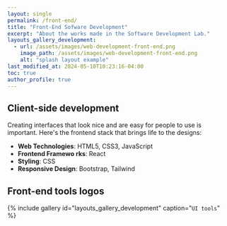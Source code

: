 ```yaml
---
layout: single
permalink: /front-end/
title: "Front-End Sofware Development"
excerpt: "About the works made in the Software Development Lab."
layouts_gallery_development:
  - url: /assets/images/web-development-front-end.png
    image_path: /assets/images/web-development-front-end.png
    alt: "splash layout example"
last_modified_at: 2024-05-10T10:23:16-04:00
toc: true
author_profile: true
---
```


## Client-side development

Creating interfaces that look nice and are easy for people to use is important. Here's the frontend stack that brings life to the designs:

- **Web Technologies**: HTML5, CSS3, JavaScript
- **Frontend Framewo  rks**: React
- **Styling**: CSS
- **Responsive Design**: Bootstrap, Tailwind

## Front-end tools logos

{% include gallery id="layouts_gallery_development" caption="`UI tools`" %}
